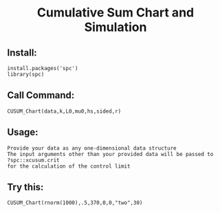 <h1 align="center"> Cumulative Sum Chart and Simulation </h1>

## Install:
    install.packages('spc')
    library(spc)

## Call Command: 
    CUSUM_Chart(data,k,L0,mu0,hs,sided,r) 
    
## Usage:
    Provide your data as any one-dimensional data structure
    The input arguments other than your provided data will be passed to 
    ?spc::xcusum.crit
    for the calculation of the control limit

## Try this:
    CUSUM_Chart(rnorm(1000),.5,370,0,0,"two",30)


    
    
    
